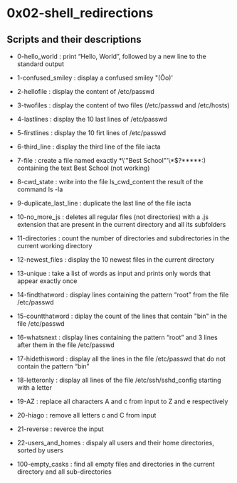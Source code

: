 # 0x02-shell_redirections

## Scripts and their descriptions

* 0-hello_world : print “Hello, World”, followed by a new line to the standard output

* 1-confused_smiley : display a confused smiley "(Ôo)'

* 2-hellofile : display the content of /etc/passwd

* 3-twofiles : display the content of two files (/etc/passwd and /etc/hosts)

* 4-lastlines : display the 10 last lines of /etc/passwd

* 5-firstlines : display the 10 firt lines of /etc/passwd

* 6-third_line : display the third line of the file iacta

* 7-file : create a file named exactly \*\\'"Best School"\'\\*$\?\*\*\*\*\*:) containing the text Best School (not working)

* 8-cwd_state : write into the file ls_cwd_content the result of the command ls -la

* 9-duplicate_last_line : duplicate the last line of the file iacta

* 10-no_more_js : deletes all regular files (not directories) with a .js extension that are present in the current directory and all its subfolders

* 11-directories : count the number of directories and subdirectories in the current working directory

* 12-newest_files : display the 10 newest files in the current directory

* 13-unique : take a list of words as input and prints only words that appear exactly once

* 14-findthatword : display lines containing the pattern “root” from the file /etc/passwd

* 15-countthatword : diplay the count of the lines that contain "bin" in the file /etc/passwd

* 16-whatsnext : display lines containing the pattern “root” and 3 lines after them in the file /etc/passwd

* 17-hidethisword : display all the lines in the file /etc/passwd that do not contain the pattern “bin”

* 18-letteronly : display all lines of the file /etc/ssh/sshd_config starting with a letter

* 19-AZ : replace all characters A and c from input to Z and e respectively

* 20-hiago : remove all letters c and C from input

* 21-reverse : reverce the input

* 22-users_and_homes : dispaly all users and their home directories, sorted by users

* 100-empty_casks : find all empty files and directories in the current directory and all sub-directories

